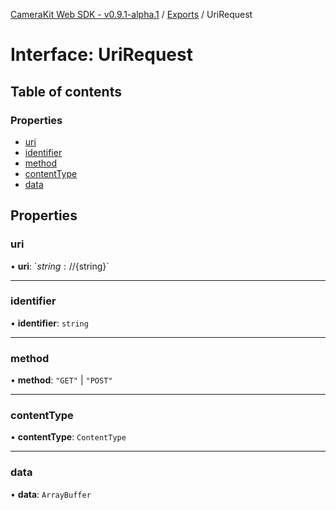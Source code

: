 [CameraKit Web SDK - v0.9.1-alpha.1](../README.md) / [Exports](../modules.md) / UriRequest

# Interface: UriRequest

## Table of contents

### Properties

- [uri](UriRequest.md#uri)
- [identifier](UriRequest.md#identifier)
- [method](UriRequest.md#method)
- [contentType](UriRequest.md#contenttype)
- [data](UriRequest.md#data)

## Properties

### uri

• **uri**: \`${string}://${string}\`

___

### identifier

• **identifier**: `string`

___

### method

• **method**: ``"GET"`` \| ``"POST"``

___

### contentType

• **contentType**: `ContentType`

___

### data

• **data**: `ArrayBuffer`
